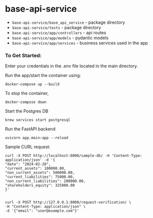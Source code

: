 # base-api-service
- `base-api-service/base_api_service` - package directory
- `base-api-service/tests` - package directory
- `base-api-service/app/controllers` - api routes
- `base-api-service/app/models` - pydantic models
- `base-api-service/app/services` - business services used in the app

### To Get Started:

Enter your credentials in the .env file located in the main directory.

Run the app/start the container using: 
    
    docker-compose up --build

To stop the container,
    
    docker-compose down



Start the Postgres DB
    
    brew services start postgresql

Run the FastAPI backend

    uvicorn app.main:app --reload

Sample CURL request:

    curl -X POST http://localhost:8000/sample-db/ -H 'Content-Type: application/json' -d '{
    "date": "2024-02-28",
    "current_assets": 100000.00,
    "non_current_assets": 500000.00,
    "current_liabilities": 75000.00,
    "non_current_liabilities": 200000.00,
    "shareholders_equity": 325000.00
    }'


    curl -X POST http://127.0.0.1:8000/request-verification/ \
    -H "Content-Type: application/json" \
    -d '{"email": "user@example.com"}'
